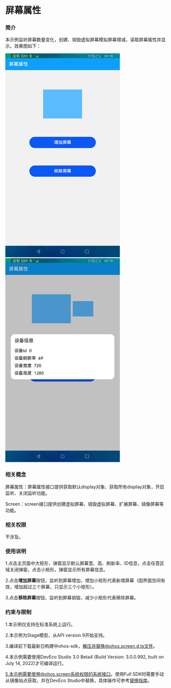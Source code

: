 # 屏幕属性

### 简介

本示例监听屏幕数量变化，创建、销毁虚拟屏幕模拟屏幕增减，读取屏幕属性并显示。效果图如下：

![](screenshots/device/index.png)![](screenshots/device/defaultInfo.png)

### 相关概念

屏幕属性：屏幕属性接口提供获取默认display对象、获取所有display对象，开启监听、关闭监听功能。

Screen：screen接口提供创建虚拟屏幕、销毁虚拟屏幕、扩展屏幕、镜像屏幕等功能。

### 相关权限

不涉及。

### 使用说明

1.点击主页面中大矩形，弹窗显示默认屏幕宽、高、刷新率、ID信息，点击任意区域关闭弹窗，点击小矩形，弹窗显示所有屏幕信息。

2.点击**增加屏幕**按钮，监听到屏幕增加，增加小矩形代表新增屏幕（因界面空间有效，增加超过三个屏幕，只显示三个小矩形）。

3.点击**移除屏幕**按钮，监听到屏幕销毁，减少小矩形代表移除屏幕。

### 约束与限制

1.本示例仅支持在标准系统上运行。

2.本示例为Stage模型，从API version 9开始支持。

3.编译前下载最新日构建中ohos-sdk，解压并替换@ohos.screen.d.ts文件。

4.本示例需要使用DevEco Studio 3.0 Beta4 (Build Version: 3.0.0.992, built on July 14, 2022)才可编译运行。

5.本示例需要使用@ohos.screen系统权限的系统接口。使用Full SDK时需要手动从镜像站点获取，并在DevEco Studio中替换，具体操作可参考[替换指南](https://gitee.com/openharmony/docs/blob/master/zh-cn/application-dev/quick-start/full-sdk-switch-guide.md)。